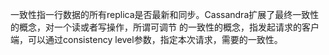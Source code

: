 
一致性指一行数据的所有replica是否最新和同步。Cassandra扩展了最终一致性的概念，对一个读或者写操作，所谓可调节
的一致性的概念，指发起请求的客户端，可以通过consistency level参数，指定本次请求，需要的一致性。
